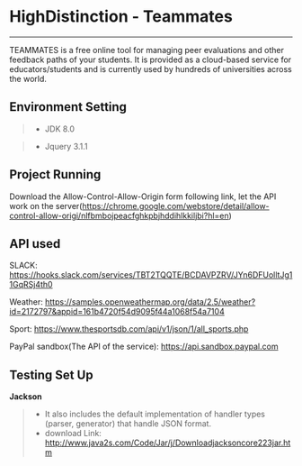 # HighDistinction - Teammates




------




TEAMMATES is a free online tool for managing peer evaluations and other feedback paths of your students. It is provided as a cloud-based service for educators/students and is currently used by hundreds of universities across the world.




## Environment Setting 




> * JDK 8.0




> * Jquery 3.1.1




## Project Running




Download the Allow-Control-Allow-Origin form following link, let the API work on the server(https://chrome.google.com/webstore/detail/allow-control-allow-origi/nlfbmbojpeacfghkpbjhddihlkkiljbi?hl=en)

## API used




SLACK: https://hooks.slack.com/services/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<br />

Weather: https://samples.openweathermap.org/data/2.5/weather?id=2172797&appid=161b4720f54d9095f44a1068f54a7104<br />

Sport: https://www.thesportsdb.com/api/v1/json/1/all_sports.php<br />

PayPal sandbox(The API of the service): https://api.sandbox.paypal.com<br /> 


## Testing Set Up 
**Jackson** 
> * It also includes the default implementation of handler types (parser, generator) that handle JSON format. 
> * download Link: http://www.java2s.com/Code/Jar/j/Downloadjacksoncore223jar.htm
